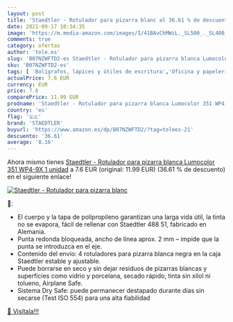 ```yaml
---
layout: post
title: 'Staedtler - Rotulador para pizarra blanc al 36.61 % de descuento'
date: 2021-09-17 10:34:35
image: 'https://m.media-amazon.com/images/I/41BAvChMWiL._SL500_._SL400_.jpg'
comments: true
category: ofertas
author: 'tole.es'
slug: 'B07NZWFTD2-es Staedtler - Rotulador para pizarra blanca Lumocolor 351...'
sku: 'B07NZWFTD2-es'
tags: [ 'Bolígrafos, lápices y útiles de escritura','Oficina y papelería','Rotuladores para pizarra','Rotuladores y subrayadores','rotulador','staedtler', ]
actualPrice: 7.6 EUR
currency: EUR
price: 7.6
comparePrice: 11.99 EUR
prodname: 'Staedtler - Rotulador para pizarra blanca Lumocolor 351 WP4-9X 1 unidad'
country: 'es'
flag: '🇪🇸'
brand: 'STAEDTLER'
buyurl: 'https://www.amazon.es/dp/B07NZWFTD2/?tag=tolees-21'
descuento: '36.61'
average: '8.16'
---
```


Ahora mismo tienes [Staedtler - Rotulador para pizarra blanca Lumocolor 351 WP4-9X 1 unidad](https://www.amazon.es/dp/B07NZWFTD2/?tag=tolees-21) a 7.6 EUR (original: 11.99 EUR) (36.61 %  de descuento) en el siguiente enlace!

[![Staedtler - Rotulador para pizarra blanc](https://m.media-amazon.com/images/I/41BAvChMWiL._SL500_._SL400_.jpg)](https://www.amazon.es/dp/B07NZWFTD2/?tag=tolees-21)

🔎:

- El cuerpo y la tapa de polipropileno garantizan una larga vida útil, la tinta no se evapora, fácil de rellenar con Staedtler 488 51, fabricado en Alemania.
- Punta redonda bloqueada, ancho de línea aprox. 2 mm – impide que la punta se introduzca en el eje.
- Contenido del envío: 4 rotuladores para pizarra blanca negra en la caja Staedtler estable y ajustable.
- Puede borrarse en seco y sin dejar residuos de pizarras blancas y superficies como vidrio y porcelana, secado rápido, tinta sin xilol ni tolueno, Airplane Safe.
- Sistema Dry Safe: puede permanecer destapado durante días sin secarse (Test ISO 554) para una alta fiabilidad

[🛒 Visítala!!!](https://www.amazon.es/dp/B07NZWFTD2/?tag=tolees-21)
